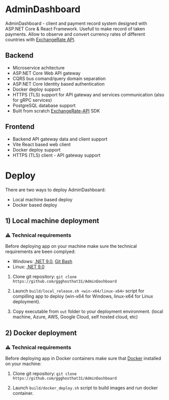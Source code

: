 # AdminDashboard
AdminDashboard - client and payment record system designed with ASP.NET Core & React Framework. Usefull to make record of taken payments. Allow to observe and convert currency rates of different countries with [ExchangeRate API](https://www.exchangerate-api.com/).

## Backend
- Microservice achitecture
- ASP.NET Core Web API gateway
- CQRS bus comand/query domain separation
- ASP.NET Core Identity based authentication
- Docker deploy support
- HTTPS (TLS) support for API gateway and services communication (also for gRPC services)
- PostgreSQL database support
- Built from scratch [ExchangeRate-API](https://www.exchangerate-api.com/) SDK

## Frontend
- Backend API gateway data and client support
- Vite React based web client
- Docker deploy support
- HTTPS (TLS) client - API gateway support


# Deploy
There are two ways to deploy AdminDashboard:
- Local machine based deploy
- Docker based deploy

## 1) Local machine deployment
### ⚠️ Technical requirements 
Before deploying app on your machine make sure the technical requirements are been complyed:

- Windows: [.NET 9.0](https://dotnet.microsoft.com/en-us/download/dotnet/9.0), [Git Bash](https://git-scm.com/downloads)
- Linux: [.NET 9.0](https://dotnet.microsoft.com/en-us/download/dotnet/9.0)

1. Clone git repository: `git clone https://github.com/ggghosthat31/AdminDashboard`

2. Launch `build/local_release.sh <win-x64/linux-x64>` script for compilling app to deploy (win-x64 for Windows, linux-x64 for Linux deployment).

3. Copy executable from `out` folder to your deployment environment. (local machine, Azure, AWS, Google Cloud, self hosted cloud, etc)

## 2) Docker deployment
### ⚠️ Technical requirements 
Before deploying app in Docker containers make sure that [Docker](https://www.docker.com/) installed on your machine:

1. Clone git repository: `git clone https://github.com/ggghosthat31/AdminDashboard`

2. Launch `build/docker_deploy.sh` script to build images and run docker container.